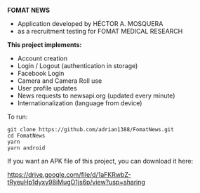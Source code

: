 
**FOMAT NEWS**
 - Application developed by HÉCTOR A. MOSQUERA
 - as a recruitment testing for FOMAT MEDICAL RESEARCH

**This project implements:**
- Account creation
- Login / Logout (authentication in storage)
- Facebook Login
- Camera and Camera Roll use
- User profile updates
- News requests to newsapi.org (updated every minute)
- Internationalization (language from device)


To run:

``` (bash)
git clone https://github.com/adrian1388/FomatNews.git
cd FomatNews
yarn
yarn android
```
If you want an APK file of this project, you can download it here:

https://drive.google.com/file/d/1aFKRwbZ-tRyeuHp1dyxy98iMugO1js6p/view?usp=sharing
